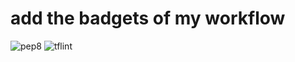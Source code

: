 # add the badgets of my workflow

![pep8](https://github.com/erpware/vat-service/actions/workflows/pep8/badge.svg)
![tflint](https://github.com/erpware/vat-service/actions/workflows/tflint/badge.svg)
